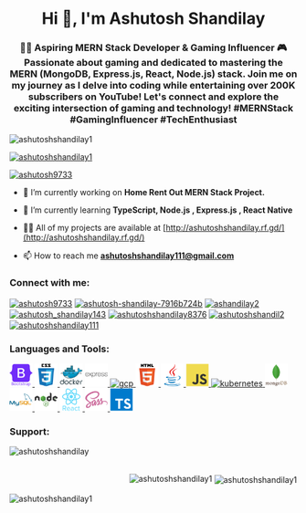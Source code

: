 <h1 align="center">Hi 👋, I'm Ashutosh Shandilay</h1>
<h3 align="center">👨‍💻 Aspiring MERN Stack Developer & Gaming Influencer 🎮 Passionate about gaming and dedicated to mastering the MERN (MongoDB, Express.js, React, Node.js) stack. Join me on my journey as I delve into coding while entertaining over 200K subscribers on YouTube! Let's connect and explore the exciting intersection of gaming and technology! #MERNStack #GamingInfluencer #TechEnthusiast</h3>

<p align="left"> <img src="https://komarev.com/ghpvc/?username=ashutoshshandilay1&label=Profile%20views&color=0e75b6&style=flat" alt="ashutoshshandilay1" /> </p>

<p align="left"> <a href="https://github.com/ryo-ma/github-profile-trophy"><img src="https://github-profile-trophy.vercel.app/?username=ashutoshshandilay1" alt="ashutoshshandilay1" /></a> </p>

<p align="left"> <a href="https://twitter.com/ashutosh9733" target="blank"><img src="https://img.shields.io/twitter/follow/ashutosh9733?logo=twitter&style=for-the-badge" alt="ashutosh9733" /></a> </p>

- 🔭 I’m currently working on **Home Rent Out MERN Stack Project.**

- 🌱 I’m currently learning **TypeScript, Node.js , Express.js , React Native**

- 👨‍💻 All of my projects are available at [http://ashutoshshandilay.rf.gd/](http://ashutoshshandilay.rf.gd/)

- 📫 How to reach me **ashutoshshandilay111@gmail.com**

<h3 align="left">Connect with me:</h3>
<p align="left">
<a href="https://twitter.com/ashutosh9733" target="blank"><img align="center" src="https://raw.githubusercontent.com/rahuldkjain/github-profile-readme-generator/master/src/images/icons/Social/twitter.svg" alt="ashutosh9733" height="30" width="40" /></a>
<a href="https://linkedin.com/in/ashutosh-shandilay-7916b724b" target="blank"><img align="center" src="https://raw.githubusercontent.com/rahuldkjain/github-profile-readme-generator/master/src/images/icons/Social/linked-in-alt.svg" alt="ashutosh-shandilay-7916b724b" height="30" width="40" /></a>
<a href="https://fb.com/ashandilay2" target="blank"><img align="center" src="https://raw.githubusercontent.com/rahuldkjain/github-profile-readme-generator/master/src/images/icons/Social/facebook.svg" alt="ashandilay2" height="30" width="40" /></a>
<a href="https://instagram.com/ashutosh_shandilay143" target="blank"><img align="center" src="https://raw.githubusercontent.com/rahuldkjain/github-profile-readme-generator/master/src/images/icons/Social/instagram.svg" alt="ashutosh_shandilay143" height="30" width="40" /></a>
<a href="https://www.youtube.com/c/TechnicalAshutoshJi" target="blank"><img align="center" src="https://raw.githubusercontent.com/rahuldkjain/github-profile-readme-generator/master/src/images/icons/Social/youtube.svg" alt="ashutoshshandilay8376" height="30" width="40" /></a>
<a href="https://www.hackerrank.com/ashutoshshandil2" target="blank"><img align="center" src="https://raw.githubusercontent.com/rahuldkjain/github-profile-readme-generator/master/src/images/icons/Social/hackerrank.svg" alt="ashutoshshandil2" height="30" width="40" /></a>
<a href="https://www.leetcode.com/ashutoshshandilay111" target="blank"><img align="center" src="https://raw.githubusercontent.com/rahuldkjain/github-profile-readme-generator/master/src/images/icons/Social/leet-code.svg" alt="ashutoshshandilay111" height="30" width="40" /></a>
</p>

<h3 align="left">Languages and Tools:</h3>
<p align="left"> <a href="https://getbootstrap.com" target="_blank" rel="noreferrer"> <img src="https://raw.githubusercontent.com/devicons/devicon/master/icons/bootstrap/bootstrap-plain-wordmark.svg" alt="bootstrap" width="40" height="40"/> </a> <a href="https://www.w3schools.com/css/" target="_blank" rel="noreferrer"> <img src="https://raw.githubusercontent.com/devicons/devicon/master/icons/css3/css3-original-wordmark.svg" alt="css3" width="40" height="40"/> </a> <a href="https://www.docker.com/" target="_blank" rel="noreferrer"> <img src="https://raw.githubusercontent.com/devicons/devicon/master/icons/docker/docker-original-wordmark.svg" alt="docker" width="40" height="40"/> </a> <a href="https://expressjs.com" target="_blank" rel="noreferrer"> <img src="https://raw.githubusercontent.com/devicons/devicon/master/icons/express/express-original-wordmark.svg" alt="express" width="40" height="40"/> </a> <a href="https://cloud.google.com" target="_blank" rel="noreferrer"> <img src="https://www.vectorlogo.zone/logos/google_cloud/google_cloud-icon.svg" alt="gcp" width="40" height="40"/> </a> <a href="https://www.w3.org/html/" target="_blank" rel="noreferrer"> <img src="https://raw.githubusercontent.com/devicons/devicon/master/icons/html5/html5-original-wordmark.svg" alt="html5" width="40" height="40"/> </a> <a href="https://www.java.com" target="_blank" rel="noreferrer"> <img src="https://raw.githubusercontent.com/devicons/devicon/master/icons/java/java-original.svg" alt="java" width="40" height="40"/> </a> <a href="https://developer.mozilla.org/en-US/docs/Web/JavaScript" target="_blank" rel="noreferrer"> <img src="https://raw.githubusercontent.com/devicons/devicon/master/icons/javascript/javascript-original.svg" alt="javascript" width="40" height="40"/> </a> <a href="https://kubernetes.io" target="_blank" rel="noreferrer"> <img src="https://www.vectorlogo.zone/logos/kubernetes/kubernetes-icon.svg" alt="kubernetes" width="40" height="40"/> </a> <a href="https://www.mongodb.com/" target="_blank" rel="noreferrer"> <img src="https://raw.githubusercontent.com/devicons/devicon/master/icons/mongodb/mongodb-original-wordmark.svg" alt="mongodb" width="40" height="40"/> </a> <a href="https://www.mysql.com/" target="_blank" rel="noreferrer"> <img src="https://raw.githubusercontent.com/devicons/devicon/master/icons/mysql/mysql-original-wordmark.svg" alt="mysql" width="40" height="40"/> </a> <a href="https://nodejs.org" target="_blank" rel="noreferrer"> <img src="https://raw.githubusercontent.com/devicons/devicon/master/icons/nodejs/nodejs-original-wordmark.svg" alt="nodejs" width="40" height="40"/> </a> <a href="https://reactjs.org/" target="_blank" rel="noreferrer"> <img src="https://raw.githubusercontent.com/devicons/devicon/master/icons/react/react-original-wordmark.svg" alt="react" width="40" height="40"/> </a> <a href="https://sass-lang.com" target="_blank" rel="noreferrer"> <img src="https://raw.githubusercontent.com/devicons/devicon/master/icons/sass/sass-original.svg" alt="sass" width="40" height="40"/> </a> <a href="https://www.typescriptlang.org/" target="_blank" rel="noreferrer"> <img src="https://raw.githubusercontent.com/devicons/devicon/master/icons/typescript/typescript-original.svg" alt="typescript" width="40" height="40"/> </a> </p>

<h3 align="left">Support:</h3>
<p><a href="https://www.buymeacoffee.com/ashutoshshandilay"> <img align="left" src="https://cdn.buymeacoffee.com/buttons/v2/default-yellow.png" height="50" width="210" alt="ashutoshshandilay" /></a></p><br><br>

<p><img align="left" src="https://github-readme-stats.vercel.app/api/top-langs?username=ashutoshshandilay1&show_icons=true&locale=en&layout=compact" alt="ashutoshshandilay1" /></p>

<p>&nbsp;<img align="center" src="https://github-readme-stats.vercel.app/api?username=ashutoshshandilay1&show_icons=true&locale=en" alt="ashutoshshandilay1" /></p>

<p><img align="center" src="https://github-readme-streak-stats.herokuapp.com/?user=ashutoshshandilay1&" alt="ashutoshshandilay1" /></p>
